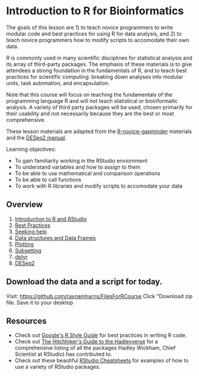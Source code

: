 Introduction to R for Bioinformatics
======================================

The goals of this lesson are 1) to teach novice programmers to write modular code and best practices for using R for data analysis, and 2) to teach novice programmers how to modify scripts to accomodate their own data. 

R is commonly used in many scientific disciplines for statistical analysis and its array of third-party packages. The emphasis of these materials is to give attendees a strong foundation in the fundamentals of R, and to teach best practices for scientific computing: breaking down analyses into modular units, task automation, and encapsulation.

Note that this course will focus on teaching the fundamentals of the programming language R and will not teach statistical or bioinformatic analysis. A variety of third party packages will be used, chosen primarily for their usability and not necessarily because they are the best or most comprehensive.

These lesson materials are adapted from the [R-novice-gapminder](http://swcarpentry.github.io/r-novice-gapminder/) materials and the [DESeq2 manual](https://bioconductor.org/packages/release/bioc/vignettes/DESeq2/inst/doc/DESeq2.pdf).

Learning objectives:

* To gain familiarity working in the RStudio enviornment
* To understand variables and how to assign to them
* To be able to use mathematical and comparison operations
* To be able to call functions
* To work with R libraries and modify scripts to accomodate your data


## Overview

1.  [Introduction to R and RStudio](lessons/01-rstudio-intro.md)
2.  [Best Practices](lessons/02-best-practices.md)
3.  [Seeking help](lessons/03-seeking-help.md)
4.  [Data structures and Data Frames](lessons/04-data-structures-dataframes.md)
5.	[Plotting](lessons/05-plotting.md)
6.	[Subsetting](lessons/06-subsetting.md)
7.	[dplyr](lessons/07dplyr.md)
8.	[DESeq2](lessons/08-DESeq2.R)


## Download the data and a script for today.

Visit: https://github.com/raynamharris/FilesForRCourse
Click "Download zip file.
Save it to your desktop


## Resources

* Check out [Google's R Style Guide](https://google.github.io/styleguide/Rguide.xml) for best practices in writing R code.
* Check out [The Hitchhiker's Guide to the Hadleyverse](http://adolfoalvarez.cl/the-hitchhikers-guide-to-the-hadleyverse/) for a comprehensive listing of all the packages Hadley Wickham, Chief Scientist at RStudio) has contributed to.
* Check out these beautiful [RStudio Cheatsheets](https://www.rstudio.com/resources/cheatsheets/) for examples of how to use a variety of RStudio packages.
